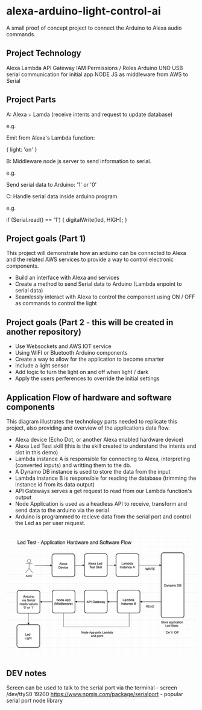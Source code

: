 # alexa-arduino-light-control-ai
A small proof of concept project to connect the Arduino to Alexa audio commands.

## Project Technology

Alexa
Lambda
API Gateway
IAM Permissions / Roles
Arduino UNO
USB serial communication for initial app 
NODE JS as middleware from AWS to Serial

## Project Parts

A: Alexa + Lamda (receive intents and request to update database)

e.g.

Emit from Alexa's Lambda function:

{
   light: 'on'
}

B: Middleware node js server to send information to serial.

e.g.

Send serial data to Arduino: '1' or '0'

C: Handle serial data inside arduino program.

e.g.

if (Serial.read() == '1') {
  digitalWrite(led, HIGH);
}

## Project goals (Part 1)

This project will demonstrate how an arduino can be connected to Alexa and the related AWS services to provide a way to control electronic components. 

- Build an interface with Alexa and services
- Create a method to send Serial data to Arduino (Lambda enpoint to serial data)
- Seamlessly interact with Alexa to control the component using ON / OFF as commands to control the light

## Project goals (Part 2 - this will be created in another repository)

- Use Websockets and AWS IOT service
- Using WIFI or Bluetooth Arduino components
- Create a way to allow for the application to become smarter
- Include a light sensor
- Add logic to turn the light on and off when light / dark 
- Apply the users perferences to override the initial settings

## Application Flow of hardware and software components

This diagram illustrates the technology parts needed to replicate this project, also providing and overview of the applications data flow.

- Alexa device (Echo Dot, or another Alexa enabled hardware device)
- Alexa Led Test skill (this is the skill created to understand the intents and slot in this demo)
- Lambda instance A is responsible for connecting to Alexa, interpreting (converted inputs) and writting them to the db.
- A Dynamo DB instance is used to store the data from the input
- Lambda instance B is responsible for reading the database (trimming the instance id from its data output)
- API Gateways serves a get request to read from our Lambda function's output
- Node Application is used as a headless API to receive, transform and send data to the arduino via the serial
- Arduino is programmed to recieve data from the serial port and control the Led as per user request.

![alt text](https://github.com/nicktaras/alexa-arduino-light-control-ai/blob/master/img/Screen%20Shot%202018-10-18%20at%2020.30.40.png?raw=true)

## DEV notes

Screen can be used to talk to the serial port via the terminal - screen /dev/ttyS0 19200
https://www.npmjs.com/package/serialport - popular serial port node library



